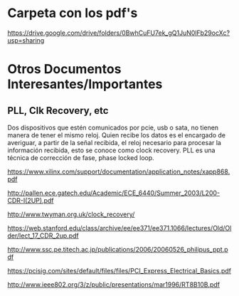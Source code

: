 # Carpeta con los pdf's

https://drive.google.com/drive/folders/0BwhCuFU7ek_gQ1JuN0lFb29ocXc?usp=sharing

# Otros Documentos Interesantes/Importantes

## PLL, Clk Recovery, etc

Dos dispositivos que estén comunicados por pcie, usb o sata, no tienen
manera de tener el mismo reloj. Quien recibe los datos es el encargado de
averiguar, a partir de la señal recibida, el reloj necesario para procesar
la información recibida, esto se conoce como clock recovery.
PLL es una técnica de corrección de fase, phase locked loop.

https://www.xilinx.com/support/documentation/application_notes/xapp868.pdf

http://pallen.ece.gatech.edu/Academic/ECE_6440/Summer_2003/L200-CDR-I(2UP).pdf

http://www.twyman.org.uk/clock_recovery/

https://web.stanford.edu/class/archive/ee/ee371/ee371.1066/lectures/Old/Older/lect_17_CDR_2up.pdf

http://www.ssc.pe.titech.ac.jp/publications/2006/20060526_philipus_ppt.pdf

https://pcisig.com/sites/default/files/files/PCI_Express_Electrical_Basics.pdf

http://www.ieee802.org/3/z/public/presentations/mar1996/RT8B10B.pdf
